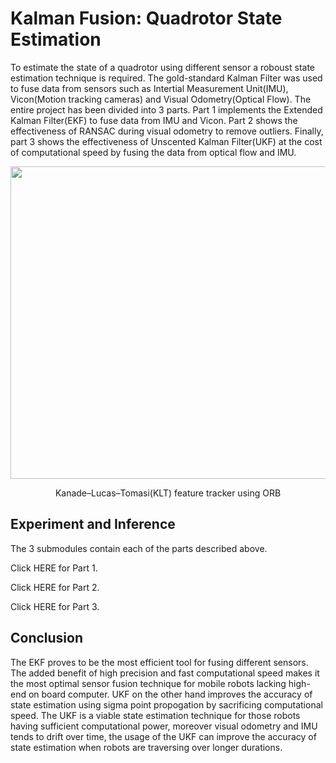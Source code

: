 # Kalman Fusion: Quadrotor State Estimation
To estimate the state of a quadrotor using different sensor a roboust state estimation technique is required. The gold-standard Kalman Filter was used to fuse data from sensors such as Intertial Measurement Unit(IMU), Vicon(Motion tracking cameras) and Visual Odometry(Optical Flow). The entire project has been divided into $3$ parts. Part $1$ implements the Extended Kalman Filter(EKF) to fuse data from IMU and Vicon. Part $2$ shows the effectiveness of RANSAC during visual odometry to remove outliers. Finally, part $3$ shows the effectiveness of Unscented Kalman Filter(UKF) at the cost of computational speed by fusing the data from optical flow and IMU.

<p align="center">
  <img src ='assets/KLT_tracker_ORB.gif' width="1000" height="500" >
</p>
<p align="center">
  Kanade–Lucas–Tomasi(KLT) feature tracker using ORB
</p>

## Experiment and Inference
The $3$ submodules contain each of the parts described above.

Click HERE for Part 1.

Click HERE for Part 2.

Click HERE for Part 3.

## Conclusion
The EKF proves to be the most efficient tool for fusing different sensors. The added benefit of high precision and fast computational speed makes it the most optimal sensor fusion technique for mobile robots lacking high-end on board computer. UKF on the other hand improves the accuracy of state estimation using sigma point propogation by sacrificing computational speed. The UKF is a viable state estimation technique for those robots having sufficient computational power, moreover visual odometry and IMU tends to drift over time, the usage of the UKF can improve the accuracy of state estimation when robots are traversing over longer durations.
